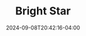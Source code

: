 ---
title: Bright Star
Theatre: Limelight Theatre
Venue: Inez McDonald Mainstage
Season: 33
date: 2024-09-08T20:42:16-04:00
opening_date: 2024-09-26
closing_date: 2024-10-20
showtimes:
  - 2024-09-26 19:30:00
  - 2024-09-27 19:30:00
  - 2024-09-28 19:30:00
  - 2024-09-29 14:00:00
  - 2024-10-03 19:30:00
  - 2024-10-04 19:30:00
  - 2024-10-05 19:30:00
  - 2024-10-06 14:00:00
  - 2024-10-08 19:30:00
  - 2024-10-10 19:30:00
  - 2024-10-11 19:30:00
  - 2024-10-12 19:30:00
  - 2024-10-13 14:00:00
  - 2024-10-17 19:30:00
  - 2024-10-18 19:30:00
  - 2024-10-19 19:30:00
  - 2024-10-20 14:00:00
featured_image: 2024-Bright-Star.webp
featured_image_alt: 
featured_image_caption: 
featured_image_attr: 
featured_image_attr_link: 
playbill:
Website: https://www.limelight-theatre.org/season-32-shows-1/bright-star
Tickets: https://limelight.ludus.com/200458971
cast:
  - Alice Murphy: Maggie Cox
  - Billy Cane: Chad Boyd
  - Daddy Cane: Brian Johnson
  - Margo: Emily Layt
  - Max/Dr. Norquist: Anthony Romero
  - Florence: Katie Timoney
  - Edna: Ashlynn Amburgey
  - Daryl: Cash Belcher
  - Lucy: Kaitlyn Beladi
  - Mama Murphy: Susan Nowell
  - Daddy Murphy: Steven Amburgey
  - Mayor Dobbs: Bo Strange
  - Jimmy Ray Dobbs: Eric Barnum
  - Stanford: Jeff Schaeffer
  - Government Clerk: JoAnn Nance
  - Well Dressed Woman: Keerstin Causey
crew:
  - Director: Sherrie Provence
  - Music Director: Jeff Dodd
  - Choreographer: Kaila Schippani
orchestra:
- Guitar: Brian Johnson
- Upright Bass: Andy Nance
---